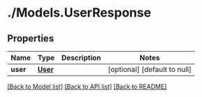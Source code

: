 # ./Models.UserResponse
## Properties

Name | Type | Description | Notes
------------ | ------------- | ------------- | -------------
**user** | [**User**][1] |  | [optional] [default to null]

[[Back to Model list]][2] [[Back to API list]][3] [[Back to README]][4]

[1]: User.md
[2]: ../README.md#documentation-for-models
[3]: ../README.md#documentation-for-api-endpoints
[4]: ../README.md
